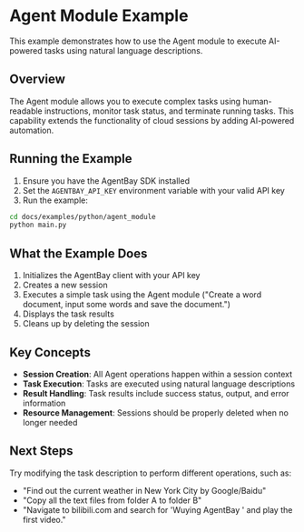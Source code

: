 # Agent Module Example

This example demonstrates how to use the Agent module to execute AI-powered tasks using natural language descriptions.

## Overview

The Agent module allows you to execute complex tasks using human-readable instructions, monitor task status, and terminate running tasks. This capability extends the functionality of cloud sessions by adding AI-powered automation.

## Running the Example

1. Ensure you have the AgentBay SDK installed
2. Set the `AGENTBAY_API_KEY` environment variable with your valid API key
3. Run the example:

```bash
cd docs/examples/python/agent_module
python main.py
```

## What the Example Does

1. Initializes the AgentBay client with your API key
2. Creates a new session
3. Executes a simple task using the Agent module ("Create a word document, input some words and save the document.")
4. Displays the task results
5. Cleans up by deleting the session

## Key Concepts

- **Session Creation**: All Agent operations happen within a session context
- **Task Execution**: Tasks are executed using natural language descriptions
- **Result Handling**: Task results include success status, output, and error information
- **Resource Management**: Sessions should be properly deleted when no longer needed

## Next Steps

Try modifying the task description to perform different operations, such as:
- "Find out the current weather in New York City by Google/Baidu"
- "Copy all the text files from folder A to folder B"
- "Navigate to bilibili.com and search for 'Wuying AgentBay ' and play the first video."